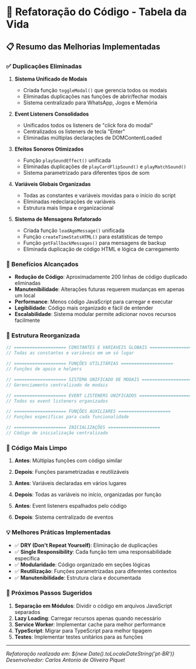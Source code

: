 # 🔧 Refatoração do Código - Tabela da Vida

## 📋 Resumo das Melhorias Implementadas

### ✅ Duplicações Eliminadas

1. **Sistema Unificado de Modais**
   - Criada função `toggleModal()` que gerencia todos os modais
   - Eliminadas duplicações nas funções de abrir/fechar modais
   - Sistema centralizado para WhatsApp, Jogos e Memória

2. **Event Listeners Consolidados**
   - Unificados todos os listeners de "click fora do modal"
   - Centralizados os listeners de tecla "Enter"
   - Eliminadas múltiplas declarações de DOMContentLoaded

3. **Efeitos Sonoros Otimizados**
   - Função `playSoundEffect()` unificada
   - Eliminadas duplicações de `playCardFlipSound()` e `playMatchSound()`
   - Sistema parametrizado para diferentes tipos de som

4. **Variáveis Globais Organizadas**
   - Todas as constantes e variáveis movidas para o início do script
   - Eliminadas redeclarações de variáveis
   - Estrutura mais limpa e organizacional

5. **Sistema de Mensagens Refatorado**
   - Criada função `loadAgeMessage()` unificada
   - Função `createTimeStatsHTML()` para estatísticas de tempo
   - Função `getFallbackMessages()` para mensagens de backup
   - Eliminada duplicação de código HTML e lógica de carregamento

### 🎯 Benefícios Alcançados

- **Redução de Código**: Aproximadamente 200 linhas de código duplicado eliminadas
- **Manutenibilidade**: Alterações futuras requerem mudanças em apenas um local
- **Performance**: Menos código JavaScript para carregar e executar
- **Legibilidade**: Código mais organizado e fácil de entender
- **Escalabilidade**: Sistema modular permite adicionar novos recursos facilmente

### 📁 Estrutura Reorganizada

```javascript
// ==================== CONSTANTES E VARIÁVEIS GLOBAIS ====================
// Todas as constantes e variáveis em um só lugar

// ==================== FUNÇÕES UTILITÁRIAS ====================
// Funções de apoio e helpers

// ==================== SISTEMA UNIFICADO DE MODAIS ====================
// Gerenciamento centralizado de modais

// ==================== EVENT LISTENERS UNIFICADOS ====================
// Todos os event listeners organizados

// ==================== FUNÇÕES AUXILIARES ====================
// Funções específicas para cada funcionalidade

// ==================== INICIALIZAÇÕES ====================
// Código de inicialização centralizado
```

### 🧹 Código Mais Limpo

1. **Antes**: Múltiplas funções com código similar
2. **Depois**: Funções parametrizadas e reutilizáveis

1. **Antes**: Variáveis declaradas em vários lugares
2. **Depois**: Todas as variáveis no início, organizadas por função

1. **Antes**: Event listeners espalhados pelo código
2. **Depois**: Sistema centralizado de eventos

### 💡 Melhores Práticas Implementadas

- ✅ **DRY (Don't Repeat Yourself)**: Eliminação de duplicações
- ✅ **Single Responsibility**: Cada função tem uma responsabilidade específica
- ✅ **Modularidade**: Código organizado em seções lógicas
- ✅ **Reutilização**: Funções parametrizadas para diferentes contextos
- ✅ **Manutenibilidade**: Estrutura clara e documentada

### 🔮 Próximos Passos Sugeridos

1. **Separação em Módulos**: Dividir o código em arquivos JavaScript separados
2. **Lazy Loading**: Carregar recursos apenas quando necessário
3. **Service Worker**: Implementar cache para melhor performance
4. **TypeScript**: Migrar para TypeScript para melhor tipagem
5. **Testes**: Implementar testes unitários para as funções

---

*Refatoração realizada em: ${new Date().toLocaleDateString('pt-BR')}*
*Desenvolvedor: Carlos Antonio de Oliveira Piquet*